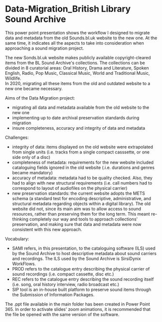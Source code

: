 # Data-Migration_British Library Sound Archive
This power point presentation shows the workflow I designed to migrate data and metadata from the old Sounds.bl.uk website to the new one. At the same time, it indicates all the aspects to take into consideration when approaching a sound migration project.

The new Sonds.bl.uk website makes publicly available copyright-cleared items from the BL Sound Archive's collections. The collections can be divided in 8 curatorial areas: Oral History, Drama and Literature, Spoken English, Radio, Pop Music, Classical Music, World and Traditional Music, Wildlife. <br>
In 2020, migrating all these items from the old and outdated website to a new one became necessary. 


Aims of the Data Migration project:
- migrating all data and metadata available from the old website to the new one
- implementing up to date archival preservation standards during migration
- insure completeness, accuracy and integrity of data and metadata

Challenges:
- integrity of data: items displayed on the old website were extrapolated from single units (i.e. tracks from a single compact casssette, or one side only of a disc)
- completeness of metadata: requirements for the new website included cataloguing fields ignored in the old website (.i.e. durations and genres became mandatory)
- accuracy of metadata: metadata had to be quality checked. Also, they had to align with new structural requirements (i.e. call numbers had to correspond to layout of audiofiles on the physical carrier)
- new preservation standards: the current website adopts the METS schema (a standard test for encoding descriptive, administrative, and structural metadata regarding objects within a digital library). The old website did not, since its main aim was to allow access to sound resources, rather than preserving them for the long term. This meant re-thinking completely our way and tools to approach collections' preservation, and making sure that data and metadata were now consistent with this new approach.

Vocabulary:
- SAMI refers, in this presentation, to the cataloguing software (ILS) used by the Sound Archive to host descriptive metadata about sound carriers and recordings. The ILS used by the Sound Archive is SirsiDynix WorkFlows.
- PROD refers to the catalogue entry describing the physical carrier of sound recordings (i.e. compact cassette, disc etc.)
- REC refers to the catalogue entry describing the sound recording itself (i.e. song, oral history interview, radio broadcast etc.)
- SIP tool is an in-house built platform to preserve sound items through the Submission of Information Packages.


The .ppt file available in the main folder has been created in Power Point 365. In order to activate slides' zoom animations, it is recommended that the file be opened with the same version of the software. 
